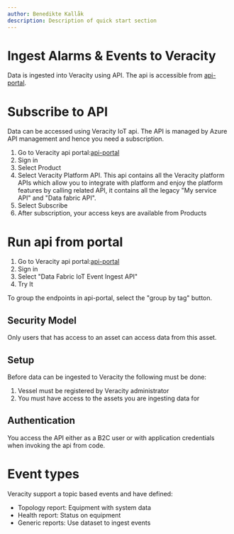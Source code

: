 ```yaml
---
author: Benedikte Kallåk
description: Description of quick start section
---
```


# Ingest Alarms & Events to Veracity

Data is ingested into Veracity using API. 
The api is accessible from [api-portal](https://api-portal.veracity.com/). 

# Subscribe to API

Data can be accessed using Veracity IoT api. The API is managed by Azure API management and hence you need a subscription. 
1.	Go to Veracity api portal:[api-portal](https://api-portal.veracity.com/)
2.	Sign in
3.	Select Product
4.	Select Veracity Platform API. This api contains all the Veracity platform APIs which allow you to integrate with platform and enjoy the platform features by calling related API, it contains all the legacy "My service API" and "Data fabric API".
5.	Select Subscribe
6.	After subscription, your access keys are available from Products

# Run api from portal
1.	Go to Veracity api portal:[api-portal](https://api-portal.veracity.com/)
2.	Sign in
3.	Select "Data Fabric IoT Event Ingest API"
4.	Try It


To group the endpoints in api-portal, select the "group by tag" button.

## Security Model
Only users that has access to an asset can access data from this asset.

## Setup
Before data can be ingested to Veracity the following must be done:
1.	Vessel must be registered by Veracity administrator
2.	You must have access to the assets you are ingesting data for

## Authentication
You access the API either as a B2C user or with application credentials when invoking the api from code.

# Event types
Veracity support a topic based events and have defined:

- Topology report: Equipment with system data
- Health report: Status on equipment
- Generic reports: Use dataset to ingest events
